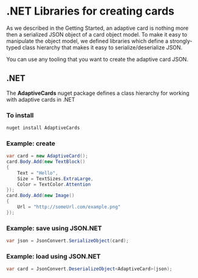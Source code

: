 # .NET Libraries for creating cards
As we described in the Getting Started, an adaptive card is nothing more then a serialized JSON object of 
a card object model. To make it easy to manipulate the object model, we defined libraries which 
define a strongly-typed class hierarchy that makes it easy to serialize/deserialize JSON. <!-- make sure i didn't change the meaning of this last sentence-->

You can use any tooling that you want to create the adaptive card JSON.

## .NET 
The **AdaptiveCards** nuget package defines a class hierarchy for working with adaptive cards in .NET

### To install
```csharp
nuget install AdaptiveCards 
```

### Example: create

```csharp
var card = new AdaptiveCard();
card.Body.Add(new TextBlock() 
{
    Text = "Hello",
    Size = TextSizes.ExtraLarge,
    Color = TextColor.Attention
});
card.Body.Add(new Image() 
{
    Url = "http://someUrl.com/example.png"
});
```
### Example: save using JSON.NET
```csharp
var json = JsonConvert.SerializeObject(card);
```

### Example: load using JSON.NET
```csharp
var card = JsonConvert.DeserializeObject<AdaptiveCard>(json);
```

